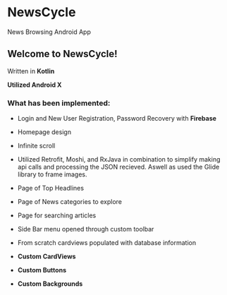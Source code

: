 # NewsCycle
News Browsing Android App

## Welcome to NewsCycle! 
Written in **Kotlin**

**Utilized Android X**

### What has been implemented:

- Login and New User Registration, Password Recovery with **Firebase**

- Homepage design

- Infinite scroll

- Utilized Retrofit, Moshi, and RxJava in combination to simplify making api calls and processing the JSON recieved. Aswell as used the Glide library to frame images.

- Page of Top Headlines

- Page of News categories to explore

- Page for searching articles

- Side Bar menu opened through custom toolbar

- From scratch cardviews populated with database information

- **Custom CardViews**

- **Custom Buttons**

- **Custom Backgrounds**
